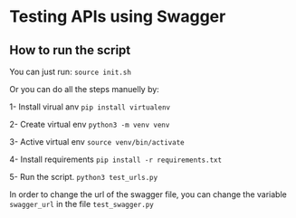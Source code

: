 # Testing APIs using Swagger

## How to run the script

You can just run: ```source init.sh```

Or you can do all the steps manuelly by:

1- Install virual anv
```pip install virtualenv```

2- Create virtual env
```python3 -m venv venv```

3- Active virtual env
```source venv/bin/activate```

4- Install requirements
```pip install -r requirements.txt```

5- Run the script. ```python3 test_urls.py```

In order to change the url of the swagger file, you can change the variable ```swagger_url``` in the file ```test_swagger.py```
